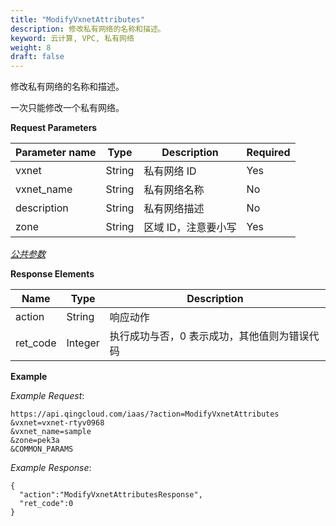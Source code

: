 ```yaml
---
title: "ModifyVxnetAttributes"
description: 修改私有网络的名称和描述。
keyword: 云计算, VPC, 私有网络
weight: 8
draft: false
---
```


修改私有网络的名称和描述。

一次只能修改一个私有网络。

**Request Parameters**

| Parameter name | Type | Description | Required |
| --- | --- | --- | --- |
| vxnet | String | 私有网络 ID | Yes |
| vxnet_name | String | 私有网络名称 | No |
| description | String | 私有网络描述 | No |
| zone | String | 区域 ID，注意要小写 | Yes |

[_公共参数_](../../get_api/parameters/)

**Response Elements**

| Name | Type | Description |
| --- | --- | --- |
| action | String | 响应动作 |
| ret_code | Integer | 执行成功与否，0 表示成功，其他值则为错误代码 |

**Example**

_Example Request_:

```
https://api.qingcloud.com/iaas/?action=ModifyVxnetAttributes
&vxnet=vxnet-rtyv0968
&vxnet_name=sample
&zone=pek3a
&COMMON_PARAMS
```

_Example Response_:

```
{
  "action":"ModifyVxnetAttributesResponse",
  "ret_code":0
}
```
